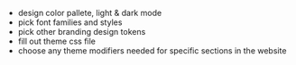 - design color pallete, light & dark mode
- pick font families and styles
- pick other branding design tokens
- fill out theme css file
- choose any theme modifiers needed for specific sections in the website

